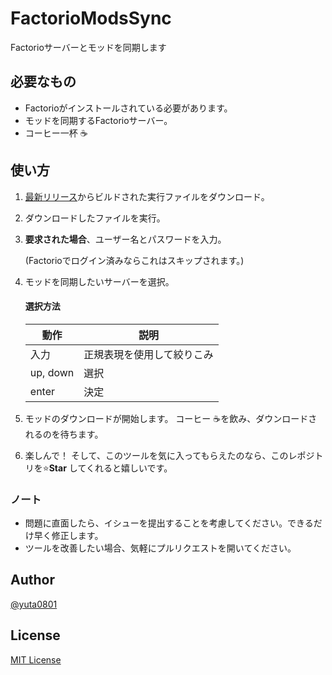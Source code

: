 # FactorioModsSync

Factorioサーバーとモッドを同期します

## 必要なもの

- Factorioがインストールされている必要があります。
- モッドを同期するFactorioサーバー。
- コーヒー一杯 ☕

## 使い方

1.  [最新リリース](factorio-mods-sync/releases/latest)からビルドされた実行ファイルをダウンロード。

2. ダウンロードしたファイルを実行。

3. **要求された場合**、ユーザー名とパスワードを入力。

   (Factorioでログイン済みならこれはスキップされます。)

4. モッドを同期したいサーバーを選択。

   #### 選択方法

   | 動作     | 説明                       |
   | -------- | -------------------------- |
   | 入力     | 正規表現を使用して絞りこみ |
   | up, down | 選択                       |
   | enter    | 決定                       |

5. モッドのダウンロードが開始します。 コーヒー ☕を飲み、ダウンロードされるのを待ちます。

6. 楽しんで！ そして、このツールを気に入ってもらえたのなら、このレポジトリを⭐**Star** してくれると嬉しいです。

### ノート
-  問題に直面したら、イシューを提出することを考慮してください。できるだけ早く修正します。
-  ツールを改善したい場合、気軽にプルリクエストを開いてください。

## Author

[@yuta0801](https://github.com/yuta0801/)

## License

[MIT License](https://github.com/yuta0801/factorio-mods-sync/blob/master/LICENSE)
